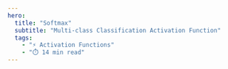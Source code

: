 ```yaml
---
hero:
  title: "Softmax"
  subtitle: "Multi-class Classification Activation Function"
  tags:
    - "⚡ Activation Functions"
    - "⏱️ 14 min read"
---
```


